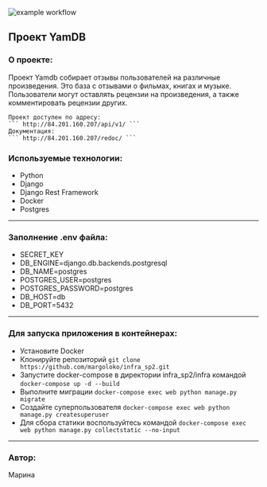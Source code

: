 ![example workflow](https://github.com/margoloko/yamdb_final/actions/workflows/yamdb_workflow.yml/badge.svg)

## Проект YamDB

### О проекте:

Проект Yamdb собирает отзывы пользователей на различные произведения.
Это база с отзывами о фильмах, книгах и музыке. Пользователи могут оставлять рецензии на произведения, а также комментировать рецензии других.

    Проект доступен по адресу: 
    ``` http://84.201.160.207/api/v1/ ```
    Документация:
    ``` http://84.201.160.207/redoc/ ```

### Используемые технологии:
- Python
- Django
- Django Rest Framework
- Docker
- Postgres
-- -
### Заполнение .env файла:

- SECRET_KEY
- DB_ENGINE=django.db.backends.postgresql
- DB_NAME=postgres
- POSTGRES_USER=postgres
- POSTGRES_PASSWORD=postgres
- DB_HOST=db
- DB_PORT=5432
-- -
### Для запуска приложения в контейнерах:
- Установите Docker
- Клонируйте репозиторий
``` git clone https://github.com/margoloko/infra_sp2.git ```
- Запустите docker-compose в директории infra_sp2/infra командой
``` docker-compose up -d --build ```
- Выполните миграции
``` docker-compose exec web python manage.py migrate ```
- Создайте суперпользователя
``` docker-compose exec web python manage.py createsuperuser ```
- Для сбора статики воспользуйтесь командой
``` docker-compose exec web python manage.py collectstatic --no-input ```
-- -
### Автор:
Марина
